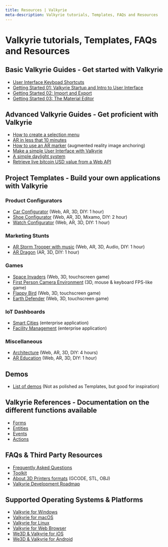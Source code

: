 ```yaml
---
title: Resources | Valkyrie
meta-description: Valkyrie tutorials, Templates, FAQs and Resources
---
```

# Valkyrie tutorials, Templates, FAQs and Resources

## Basic Valkyrie Guides - Get started with Valkyrie
- [User Interface Keyboad Shortcuts](VlkGuides/ui-keyboard-shortcuts)
- [Getting Started 01: Valkyrie Startup and Intro to User Interface](VlkGuides/getting-started-01-vlk-startup-and-ui)
- [Getting Started 02: Import and Export](VlkGuides/import_and_export)
- [Getting Started 03: The Material Editor](VlkGuides/Material-Editor)

## Advanced Valkyrie Guides - Get proficient with Valkyrie 
- [How to create a selection menu](VlkGuides/How-to-create-a-selection-menu)
- [AR in less that 10 minutes](VlkGuides/ar-in-10-mins)
- [How to use an AR marker](VlkGuides/ar-marker) (augmented reality image anchoring)
- [Make a simple User Interface with Valkyrie](VlkGuides/make-a-simple-ui)
- [A simple daylight system](VlkGuides/automatic-daylight-system)
- [Retrieve live bitcoin USD value from a Web API](VlkGuides/retrieve-btc-usd-http-web-api)

## Project Templates - Build your own applications with Valkyrie
### Product Configurators
- [Car Configurator](./VlkSamples/Car-Configurator) (Web, AR, 3D, DIY: 1 hour)
- [Shoe Configurator](./VlkSamples/shoe-configurator) (Web, AR, 3D, Mixamo, DIY: 2 hour)
- [Watch Configurator](./VlkSamples/watch-configurator) (Web, AR, 3D, DIY: 1 hour)
### Marketing Stunts
- [AR Storm Trooper with music](./VlkSamples/ar-storm-trooper) (Web, AR, 3D, Audio, DIY: 1 hour)
- [AR Dragon](./VlkSamples/ar-dragon) (AR, 3D, DIY: 1 hour)
### Games
- [Space Invaders](./VlkSamples/space-invaders) (Web, 3D, touchscreen game)
- [First Person Camera Environment](./VlkSamples/First-Person-Camera-Environment) (3D, mouse & keyboard FPS-like game)
- [Flappy Bird](./VlkSamples/flappy-bird) (Web, 3D, touchscreen game)
- [Earth Defender](./VlkSamples/earth-defender) (Web, 3D, touchscreen game)
### IoT Dashboards
- [Smart Cities](./VlkSamples/smart-cities) (enterprise application)
- [Facility Management](./VlkSamples/facility-management) (enterprise application)
### Miscellaneous
- [Architecture](./VlkSamples/architecture) (Web, AR, 3D, DIY: 4 hours)
- [AR Education](./VlkSamples/ar-education) (Web, AR, 3D, DIY: 1 hour)

## Demos
- [List of demos](./demos/demo-list) (Not as polished as Templates, but good for inspiration)

## Valkyrie References - Documentation on the different functions available
- [Forms](./Vlk/RefForms)
- [Entities](./Vlk/RefEntities)
- [Events](./Vlk/RefEvents)
- [Actions](./Vlk/RefActions)

## FAQs & Third Party Resources
- [Frequently Asked Questions](./resources/faq)
- [Toolkit](./resources/tools)
- [About 3D Printers formats](./resources/3d-printers) (GCODE, STL, OBJ)
- [Valkyrie Development Roadmap](./resources/roadmap) 

## Supported Operating Systems & Platforms
- [Valkyrie for Windows](./Valkyrie-for-Windows)
- [Valkyrie for macOS](./Valkyrie-for-macOS)
- [Valkyrie for Linux](./Valkyrie-for-Linux)
- [Valkyrie for Web Browser](./Valkyrie-for-Browser)
- [We3D & Valkyrie for iOS](./Valkyrie-for-iOS)
- [We3D & Valkyrie for Android](./Valkyrie-for-Android)
